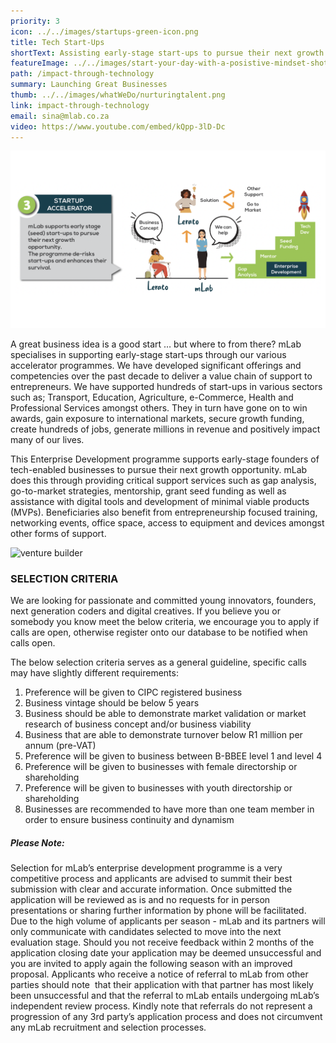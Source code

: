 ```yaml
---
priority: 3
icon: ../../images/startups-green-icon.png
title: Tech Start-Ups
shortText: Assisting early-stage start-ups to pursue their next growth opportunity
featureImage: ../../images/start-your-day-with-a-posistive-mindset-shot-of-a-2022-09-27-02-29-52-utc.jpg
path: /impact-through-technology
summary: Launching Great Businesses
thumb: ../../images/whatWeDo/nurturingtalent.png
link: impact-through-technology
email: sina@mlab.co.za
video: https://www.youtube.com/embed/kQpp-3lD-Dc
---
```

![startup accelerator](../../images/screenshot-2022-11-04-075218.png)

A great business idea is a good start … but where to from there? mLab specialises in supporting early-stage start-ups through our various accelerator programmes. We have developed significant offerings and competencies over the past decade to deliver a value chain of support to entrepreneurs. We have supported hundreds of start-ups in various sectors such as; Transport, Education, Agriculture, e-Commerce, Health and Professional Services amongst others. They in turn have gone on to win awards, gain exposure to international markets, secure growth funding, create hundreds of jobs, generate millions in revenue and positively impact many of our lives.

This Enterprise Development programme supports early-stage founders of tech-enabled businesses to pursue their next growth opportunity. mLab does this through providing critical support services such as gap analysis, go-to-market strategies, mentorship, grant seed funding as well as assistance with digital tools and development of minimal viable products (MVPs). Beneficiaries also benefit from entrepreneurship focused training, networking events, office space, access to equipment and devices amongst other forms of support.

![venture builder](../../images/startup-web-banner.png)

### SELECTION CRITERIA

We are looking for passionate and committed young innovators, founders, next generation coders and digital creatives. If you believe you or somebody you know meet the below criteria, we encourage you to apply if calls are open, otherwise register onto our database to be notified when calls open. 

The below selection criteria serves as a general guideline, specific calls may have slightly different requirements:  

1. Preference will be given to CIPC registered business 
2. Business vintage should be below 5 years
3. Business should be able to demonstrate market validation or market research of business concept and/or business viability
4. Business that are able to demonstrate turnover below R1 million per annum (pre-VAT)
5. Preference will be given to business between B-BBEE level 1 and level 4
6. Preference will be given to businesses with female directorship or shareholding
7. Preference will be given to businesses with youth directorship or shareholding
8. Businesses are recommended to have more than one team member in order to ensure business continuity and dynamism

##### Please Note:

Selection for mLab’s enterprise development programme is a very competitive process and applicants are advised to summit their best submission with clear and accurate information. Once submitted the application will be reviewed as is and no requests for in person presentations or sharing further information by phone will be facilitated. Due to the high volume of applicants per season - mLab and its partners will only communicate with candidates selected to move into the next evaluation stage. Should you not receive feedback within 2 months of the application closing date your application may be deemed unsuccessful and you are invited to apply again the following season with an improved proposal. Applicants who receive a notice of referral to mLab from other parties should note  that their application with that partner has most likely been unsuccessful and that the referral to mLab entails undergoing mLab’s independent review process. Kindly note that referrals do not represent a progression of any 3rd party’s application process and does not circumvent any mLab recruitment and selection processes. 

<!--EndFragment-->